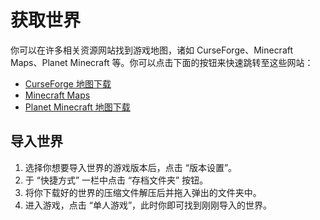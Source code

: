 # 获取世界

你可以在许多相关资源网站找到游戏地图，诸如 CurseForge、Minecraft Maps、Planet Minecraft 等。你可以点击下面的按钮来快速跳转至这些网站：

- [CurseForge 地图下载](https://www.curseforge.com/minecraft/search?class=worlds)
- [Minecraft Maps](https://www.minecraftmaps.com/)
- [Planet Minecraft 地图下载](https://www.planetminecraft.com/projects/)

## 导入世界

1. 选择你想要导入世界的游戏版本后，点击 “版本设置”。
2. 于 “快捷方式” 一栏中点击 “存档文件夹” 按钮。
3. 将你下载好的世界的压缩文件解压后并拖入弹出的文件夹中。
4. 进入游戏，点击 “单人游戏”，此时你即可找到刚刚导入的世界。
